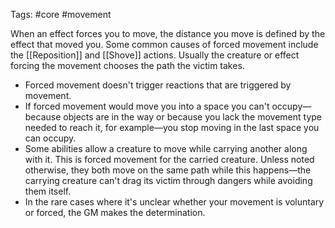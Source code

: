 Tags: #core #movement 

When an effect forces you to move, the distance you move is defined by the effect that moved you. Some common causes of forced movement include the [[Reposition]] and [[Shove]] actions. Usually the creature or effect forcing the movement chooses the path the victim takes. 

- Forced movement doesn't trigger reactions that are triggered by movement. 
- If forced movement would move you into a space you can't occupy—because objects are in the way or because you lack the movement type needed to reach it, for example—you stop moving in the last space you can occupy.  
- Some abilities allow a creature to move while carrying another along with it. This is forced movement for the carried creature. Unless noted otherwise, they both move on the same path while this happens—the carrying creature can't drag its victim through dangers while avoiding them itself.
- In the rare cases where it's unclear whether your movement is voluntary or forced, the GM makes the determination.  